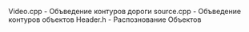 Video.cpp - Объведение контуров дороги 
source.cpp - Объведение контуров объектов
Header.h - Распознование Объектов



